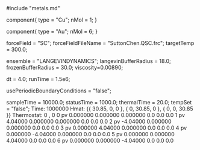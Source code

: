 <OpenMD version=1>
  <MetaData>
#include "metals.md"


component{
  type = "Cu";
	nMol = 1;
}

component{
  type = "Au";
	nMol = 6;
}



forceField = "SC";
forceFieldFileName = "SuttonChen.QSC.frc";
targetTemp = 300.0;


ensemble = "LANGEVINDYNAMICS";
langevinBufferRadius = 18.0;
frozenBufferRadius = 30.0;
viscosity=0.00890;

dt = 4.0;
runTime = 1.5e6;

usePeriodicBoundaryConditions = "false";

sampleTime = 10000.0;
statusTime = 1000.0;
thermalTime = 20.0;
tempSet = "false";
  </MetaData>
  <Snapshot>
    <FrameData>
        Time: 1000000
        Hmat: {{ 30.85, 0, 0 }, { 0, 30.85, 0 }, { 0, 0, 30.85 }}
  Thermostat: 0 , 0
    </FrameData>
    <StuntDoubles>
	0	pv 	0.000000        0.000000        0.000000    	0.0	0.0	0.0
	1	pv	4.04000        0.000000        0.000000    	0.0	0.0	0.0
	2	pv	-4.04000        0.000000        0.000000    	0.0	0.0	0.0
	3	pv	0.000000        4.04000        0.000000    	0.0	0.0	0.0
	4	pv	 0.000000      -4.04000        0.000000    	0.0	0.0	0.0
	5	pv	0.000000        0.000000    	4.04000        0.0	0.0	0.0
	6	pv	 0.000000        0.000000    	-4.04000       0.0	0.0	0.0
    </StuntDoubles>
  </Snapshot>
</OpenMD>
